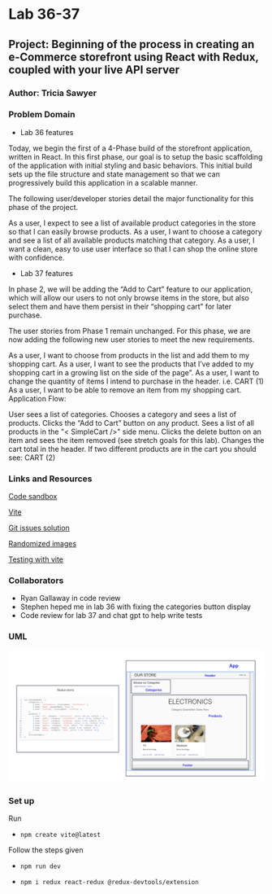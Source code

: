 # Lab 36-37

## Project: Beginning of the process in creating an e-Commerce storefront using React with Redux, coupled with your live API server

### Author: Tricia Sawyer

### Problem Domain

- Lab 36 features

Today, we begin the first of a 4-Phase build of the storefront application, written in React. In this first phase, our goal is to setup the basic scaffolding of the application with initial styling and basic behaviors. This initial build sets up the file structure and state management so that we can progressively build this application in a scalable manner.

The following user/developer stories detail the major functionality for this phase of the project.

As a user, I expect to see a list of available product categories in the store so that I can easily browse products.
As a user, I want to choose a category and see a list of all available products matching that category.
As a user, I want a clean, easy to use user interface so that I can shop the online store with confidence.

- Lab 37 features

In phase 2, we will be adding the “Add to Cart” feature to our application, which will allow our users to not only browse items in the store, but also select them and have them persist in their “shopping cart” for later purchase.

The user stories from Phase 1 remain unchanged. For this phase, we are now adding the following new user stories to meet the new requirements.

As a user, I want to choose from products in the list and add them to my shopping cart.
As a user, I want to see the products that I’ve added to my shopping cart in a growing list on the side of the page”.
As a user, I want to change the quantity of items I intend to purchase in the header. i.e. CART (1)
As a user, I want to be able to remove an item from my shopping cart.
Application Flow:

User sees a list of categories.
Chooses a category and sees a list of products.
Clicks the “Add to Cart” button on any product.
Sees a list of all products in the "< SimpleCart />" side menu.
Clicks the delete button on an item and sees the item removed (see stretch goals for this lab).
Changes the cart total in the header. If two different products are in the cart you should see: CART (2)

### Links and Resources

[Code sandbox](https://6k3j56-5173.csb.app/)

[Vite](https://vitejs.dev/guide/)

[Git issues solution](https://www.youtube.com/watch?v=yo2bMGnIKE8)

[Randomized images](https://awik.io/generate-random-images-unsplash-without-using-api/)

[Testing with vite](https://zaferayan.medium.com/how-to-setup-jest-and-react-testing-library-in-vite-project-2600f2d04bdd)

### Collaborators

- Ryan Gallaway in code review
- Stephen heped me in lab 36 with fixing the categories button display
- Code review for lab 37 and chat gpt to help write tests

### UML

![UML](./assets/lab36-UML.png)

### Set up

Run

- `npm create vite@latest`

Follow the steps given

- `npm run dev`

- `npm i redux react-redux @redux-devtools/extension`
